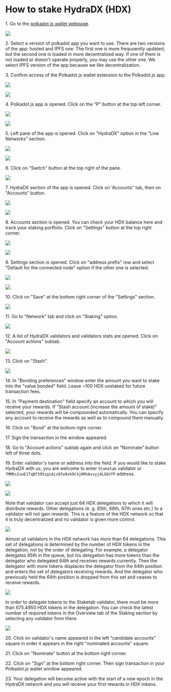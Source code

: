 # How to stake HydraDX (HDX)

1\. Go to the [polkadot.js wallet webpage](https://polkadot.js.org/).

![](../../.gitbook/assets/09\_polladot\_wallet\_frontpage.PNG)

2\. Select a version of polkadot app you want to use. There are two versions of the app: hosted and IPFS one. The first one is more frequoently updated, but the second one is loaded in more decentralized way. If one of them is not loaded or doesn't operate properly, you may use the other one. We select IPFS version of the app because we like decentralization.

3\. Confirm access of the Polkadot.js wallet extension to the Polkadot.js app.

![](../../.gitbook/assets/10\_connecting\_to\_wallet\_screen.PNG)

![](../../.gitbook/assets/11\_authorize-screen.PNG)

4\. Polkadot.js app is opened. Click on the "P" button at the top left corner.

![](../../.gitbook/assets/12\_polkadot\_app\_is\_opened.PNG)

![](../../.gitbook/assets/13\_left\_pane\_is\_opened.PNG)

5\.  Left pane of the app is opened. Click on "HydraDX" option in the "Live Networks" section.

![](../../.gitbook/assets/14\_live\_networks.PNG)

![](../../.gitbook/assets/15\_hydradx\_selection.PNG)

6\. Click on "Switch" button at the top right of the pane.

![](../../.gitbook/assets/16\_swith\_button.PNG)

7\. HydraDX section of the app is opened. Click on 'Accounts" tab, then on "Accounts" button.

![](../../.gitbook/assets/17\_hydradx\_app.PNG)

![](../../.gitbook/assets/18\_accounts\_button.png)

8\. Accounts section is opened. You can check your HDX balance here and track your staking portfolio. Click on "Settings" button at the top right corner.

![](../../.gitbook/assets/19\_accounts\_tab\_test.PNG)

![](../../.gitbook/assets/20\_settings\_button.png)

9\. Settings section is opened. Click on "address prefix" row and select "Default for the connected node" option if the other one is selected.

![](../../.gitbook/assets/21\_settings\_tab.PNG)

![](../../.gitbook/assets/22\_default\_for\)node\_option.png)

10\. Click on "Save" at the bottom right corner of the "Settings" section.

![](../../.gitbook/assets/23\_save\_settings\_button.png)

11\. Go to "Network" tab and click on "Staking" option.

![](../../.gitbook/assets/24\_staking\_option.png)

12\. A list of HydraDX validators and validators stats are opened. Click on "Account actions" subtab.

![](../../.gitbook/assets/25\_Staking\_section.PNG)

13\. Click on "Stash".

![](../../.gitbook/assets/27\_stash\_button.PNG)



14\. In "Bonding preferences" window enter the amount you want to stake into the "value bonded" field. Leave \~100 HDX unstaked for future transaction fees.

15\. In "Payment destination" field specify an account to which you will receive your rewards. If "Stash account (increase the amount of stake)" selected, your rewards will be compounded automatically. You can specify any account to receive the rewards as well as to compound them manually.

16\. Click on "Bond" at the bottom right corner.

17\. Sign the transaction in the window appeared.

18\. Go to "Account actions" subtab again and click on "Nominate" button left of three dots.

19\. Enter validator's name or address into the field. If you would like to stake HydraDX with us, you are welcome to enter `Staketab` validator or `7MMDs2zwE1TqBf395zgiAiz8fw9xk9CXjHRhAsvyjdLG6VfP` address.

![](../../.gitbook/assets/28\_nominate\_validators.PNG)

![](../../.gitbook/assets/29\_nominate\_staketab.PNG)

Note that validator can accept just 64 HDX delegations to which it will distribute rewards. Other delegations (e. g. 65th, 66th, 67th ones etc.) to a validator will not gain rewards. This is a feature of the HDX network so that it is truly decentralized and no validator is given more control.

![](../../.gitbook/assets/30\_staketab\_load.PNG)

Almost all validators in the HDX network has more than 64 delegations. This set of delegations is determined by the number of HDX tokens in the delegation, not by the order of delegating. For example, a delegator delegates 65th in the queue, but his delegation has more tokens than the delegator who delegated 64th and receives rewards currently. Then the delegator with more tokens displaces the delegator from the 64th position and enters the set of delegators receiving rewards. And the delegator who previously held the 64th position is dropped from this set and ceases to receive rewards.

![](../../.gitbook/assets/31\_staketab\_red\_zone.PNG)

In order to delegate tokens to the Staketab validator, there must be more than 675.4950 HDX tokens in the delegation. You can check the latest number of required tokens in the Overview tab of the Staking section by selecting any validator from there.

![](../../.gitbook/assets/32\_staketab\_lower\_boundary.PNG)

20\. Click on validator's name appeared in the left "candidate accounts" square in order it appears in the right "nominated accounts" square.

21\. Click on "Nominate" button at the bottom right corner.

22\. Click on "Sign" at the bottom right corner. Then sign transaction in your Polkadot.js wallet window appeared.

23\. Your delegation will become active with the start of a new epoch in the HydraDX network and you will receive your first rewards in HDX tokens.
